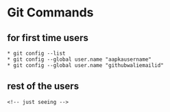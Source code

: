 # Git Commands 
## for first time users
    * git config --list
    * git config --global user.name "aapkausername"
    * git config --global user.name "githubwaliemailid"

## rest of the users
    <!-- just seeing -->